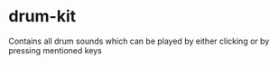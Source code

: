 # drum-kit

Contains all drum sounds which can be played by either clicking or by pressing mentioned keys
